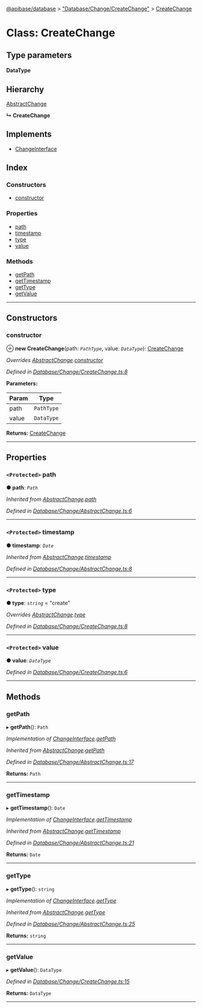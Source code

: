 [@apibase/database](../README.md) > ["Database/Change/CreateChange"](../modules/_database_change_createchange_.md) > [CreateChange](../classes/_database_change_createchange_.createchange.md)

# Class: CreateChange

## Type parameters
#### DataType 
## Hierarchy

 [AbstractChange](_database_change_abstractchange_.abstractchange.md)

**↳ CreateChange**

## Implements

* [ChangeInterface](../interfaces/_database_change_changeinterface_.changeinterface.md)

## Index

### Constructors

* [constructor](_database_change_createchange_.createchange.md#constructor)

### Properties

* [path](_database_change_createchange_.createchange.md#path)
* [timestamp](_database_change_createchange_.createchange.md#timestamp)
* [type](_database_change_createchange_.createchange.md#type)
* [value](_database_change_createchange_.createchange.md#value)

### Methods

* [getPath](_database_change_createchange_.createchange.md#getpath)
* [getTimestamp](_database_change_createchange_.createchange.md#gettimestamp)
* [getType](_database_change_createchange_.createchange.md#gettype)
* [getValue](_database_change_createchange_.createchange.md#getvalue)

---

## Constructors

<a id="constructor"></a>

###  constructor

⊕ **new CreateChange**(path: *`PathType`*, value: *`DataType`*): [CreateChange](_database_change_createchange_.createchange.md)

*Overrides [AbstractChange](_database_change_abstractchange_.abstractchange.md).[constructor](_database_change_abstractchange_.abstractchange.md#constructor)*

*Defined in [Database/Change/CreateChange.ts:8](https://github.com/chapterjason/APIBase/blob/f39c9da/packages/database/src/Database/Change/CreateChange.ts#L8)*

**Parameters:**

| Param | Type |
| ------ | ------ |
| path | `PathType` |
| value | `DataType` |

**Returns:** [CreateChange](_database_change_createchange_.createchange.md)

___

## Properties

<a id="path"></a>

### `<Protected>` path

**● path**: *`Path`*

*Inherited from [AbstractChange](_database_change_abstractchange_.abstractchange.md).[path](_database_change_abstractchange_.abstractchange.md#path)*

*Defined in [Database/Change/AbstractChange.ts:6](https://github.com/chapterjason/APIBase/blob/f39c9da/packages/database/src/Database/Change/AbstractChange.ts#L6)*

___
<a id="timestamp"></a>

### `<Protected>` timestamp

**● timestamp**: *`Date`*

*Inherited from [AbstractChange](_database_change_abstractchange_.abstractchange.md).[timestamp](_database_change_abstractchange_.abstractchange.md#timestamp)*

*Defined in [Database/Change/AbstractChange.ts:8](https://github.com/chapterjason/APIBase/blob/f39c9da/packages/database/src/Database/Change/AbstractChange.ts#L8)*

___
<a id="type"></a>

### `<Protected>` type

**● type**: *`string`* = "create"

*Overrides [AbstractChange](_database_change_abstractchange_.abstractchange.md).[type](_database_change_abstractchange_.abstractchange.md#type)*

*Defined in [Database/Change/CreateChange.ts:8](https://github.com/chapterjason/APIBase/blob/f39c9da/packages/database/src/Database/Change/CreateChange.ts#L8)*

___
<a id="value"></a>

### `<Protected>` value

**● value**: *`DataType`*

*Defined in [Database/Change/CreateChange.ts:6](https://github.com/chapterjason/APIBase/blob/f39c9da/packages/database/src/Database/Change/CreateChange.ts#L6)*

___

## Methods

<a id="getpath"></a>

###  getPath

▸ **getPath**(): `Path`

*Implementation of [ChangeInterface](../interfaces/_database_change_changeinterface_.changeinterface.md).[getPath](../interfaces/_database_change_changeinterface_.changeinterface.md#getpath)*

*Inherited from [AbstractChange](_database_change_abstractchange_.abstractchange.md).[getPath](_database_change_abstractchange_.abstractchange.md#getpath)*

*Defined in [Database/Change/AbstractChange.ts:17](https://github.com/chapterjason/APIBase/blob/f39c9da/packages/database/src/Database/Change/AbstractChange.ts#L17)*

**Returns:** `Path`

___
<a id="gettimestamp"></a>

###  getTimestamp

▸ **getTimestamp**(): `Date`

*Implementation of [ChangeInterface](../interfaces/_database_change_changeinterface_.changeinterface.md).[getTimestamp](../interfaces/_database_change_changeinterface_.changeinterface.md#gettimestamp)*

*Inherited from [AbstractChange](_database_change_abstractchange_.abstractchange.md).[getTimestamp](_database_change_abstractchange_.abstractchange.md#gettimestamp)*

*Defined in [Database/Change/AbstractChange.ts:21](https://github.com/chapterjason/APIBase/blob/f39c9da/packages/database/src/Database/Change/AbstractChange.ts#L21)*

**Returns:** `Date`

___
<a id="gettype"></a>

###  getType

▸ **getType**(): `string`

*Implementation of [ChangeInterface](../interfaces/_database_change_changeinterface_.changeinterface.md).[getType](../interfaces/_database_change_changeinterface_.changeinterface.md#gettype)*

*Inherited from [AbstractChange](_database_change_abstractchange_.abstractchange.md).[getType](_database_change_abstractchange_.abstractchange.md#gettype)*

*Defined in [Database/Change/AbstractChange.ts:25](https://github.com/chapterjason/APIBase/blob/f39c9da/packages/database/src/Database/Change/AbstractChange.ts#L25)*

**Returns:** `string`

___
<a id="getvalue"></a>

###  getValue

▸ **getValue**(): `DataType`

*Defined in [Database/Change/CreateChange.ts:15](https://github.com/chapterjason/APIBase/blob/f39c9da/packages/database/src/Database/Change/CreateChange.ts#L15)*

**Returns:** `DataType`

___

